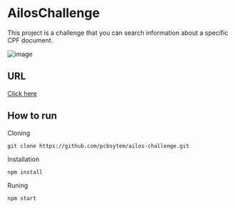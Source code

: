 # AilosChallenge

This project is a challenge that you can search information about a specific CPF document.

![image](https://github.com/pcbsytem/ailos-challenge/assets/19713358/38713e9a-8bf5-4015-b547-8ce465fe8ba1)

## URL

<a href="https://ailos-challenge-rust.vercel.app">Click here</a>

## How to run

Cloning
```
git clone https://github.com/pcbsytem/ailos-challenge.git
```

Installation
```
npm install
```

Runing
```
npm start
```